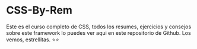 # CSS-By-Rem
Este es el curso completo de CSS, todos los resumes, ejercicios y consejos sobre este framework lo puedes ver aqui en este repositorio de Github. Los vemos, estrellitas. ⭐⭐
